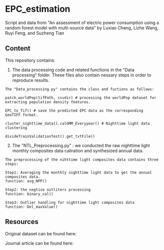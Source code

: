 # EPC_estimation
Script and data from "An assessment of electric power consumption using a random forest model with multi-source data" by Luxiao Cheng, Lizhe Wang, Ruyi Feng, and Suzheng Tian

## Content
This repository contains:

  1. The data processing code and related functions in the "Data processing" folder. These files also contain nessary steps in order to reproduce results.
  
    The "Data_processing.py" contains the class and fuctions as follows:
      
    patch_worldPop(tifPath, csvdir) # processing the worldPop dataset for extracting population density features.  
    
    EPC_to_Tif() # save the predicted EPC data as the corresponding GeoTIFF format.
    
    cluster_nighttime_data().calGMM_Everyyear() # Nighttime light data clustering
     
    divideTrainValidationTest().get_txtFile()
    
  2. The "NTL_Preprocessing.py" : we conducted the raw nighttime light monthly composites data caliration and synthesized annual data.

    The preprocessing of the nihttime light composites data contains three steps:
    
    Step1: Averaging the monthly nighttime light data to get the annual composites data. 
    function: avg_NPP()
    
    Step2: the negtive outliters processing
    function: binary_cal()
    
    Step3: Outlier handling for nighttime light composites data
    function: Del_maxValue()
  
 ## Resources
 
 Original dataset can be found here:
 
 Journal article can be found here: 
